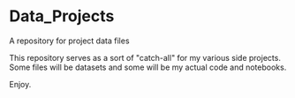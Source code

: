 # Data_Projects
A repository for project data files

This repository serves as a sort of "catch-all" for my various side projects.
Some files will be datasets and some will be my actual code and notebooks.

Enjoy.
